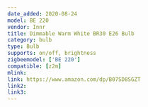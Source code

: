 ```yaml
---
date_added: 2020-08-24
model: BE 220
vendor: Innr
title: Dimmable Warm White BR30 E26 Bulb
category: bulb
type: Bulb
supports: on/off, brightness
zigbeemodel: ['BE 220']
compatible: [z2m]
mlink: 
link: https://www.amazon.com/dp/B07SD8SGZT
link2: 
link3: 
---
```


